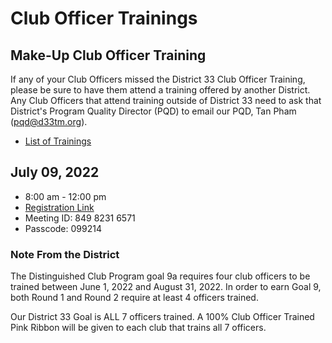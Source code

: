 # Club Officer Trainings

## Make-Up Club Officer Training

If any of your Club Officers missed the District 33 Club Officer Training,
please be sure to have them attend a training offered by another District. Any
Club Officers that attend training outside of District 33 need to ask that
District's Program Quality Director (PQD) to email our PQD, Tan Pham (pqd@d33tm.org).

* [List of Trainings](clubOfficerTrainingMakeUp.xlsx)

## July 09, 2022

* 8:00 am - 12:00 pm
* [Registration Link](https://r20.rs6.net/tn.jsp?f=001udwK-CGDDz7b7tGSkQJzXL_hnTYcckDSILOxJlk5VJx3ZqOsyrhvBVB38u3P9A203ZtUfEKY-wq65sjrX8jSHoK9eOezRU1rBYkE2mvKCfeVIsHx6N833dvXK3Obn2gFvpfYH36hsWdGrZ0LS0ns39eL4xelSbYOsh7Zhdo7ZWpWpQnFwJn5cTUoOxCDupr4VjAWYLYAQqYqfXImgAbHtoKgV2SY37JB&c=31q0A6N9dpu5CHIs1A2D65JEvytpV6du3D4QUnxal5F3Bz2nc4w-LQ==&ch=R_fhJT_AQPUDTFGKdUqOwqOEFvDme_3GOY5tPN6V3zEdMJcyKUQA9w==)
* Meeting ID: 849 8231 6571
* Passcode: 099214

### Note From the District

The Distinguished Club Program goal 9a requires four club officers to be trained
between June 1, 2022 and August 31, 2022. In order to earn Goal 9, both Round 1
and Round 2 require at least 4 officers trained.

Our District 33 Goal is ALL 7 officers trained. A 100% Club Officer Trained Pink
Ribbon will be given to each club that trains all 7 officers.
